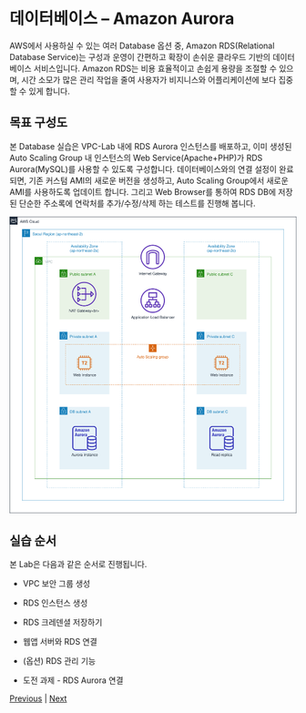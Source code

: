 # 데이터베이스 – Amazon Aurora
AWS에서 사용하실 수 있는 여러 Database 옵션 중, Amazon RDS(Relational Database Service)는 구성과 운영이 간편하고 확장이 손쉬운 클라우드 기반의 데이터베이스 서비스입니다. Amazon RDS는 비용 효율적이고 손쉽게 용량을 조절할 수 있으며, 시간 소모가 많은 관리 작업을 줄여 사용자가 비지니스와 어플리케이션에 보다 집중할 수 있게 합니다.

## 목표 구성도
본 Database 실습은 VPC-Lab 내에 RDS Aurora 인스턴스를 배포하고, 이미 생성된 Auto Scaling Group 내 인스턴스의 Web Service(Apache+PHP)가 RDS Aurora(MySQL)를 사용할 수 있도록 구성합니다. 데이터베이스와의 연결 설정이 완료되면, 기존 커스텀 AMI의 새로운 버전을 생성하고, Auto Scaling Group에서 새로운 AMI를 사용하도록 업데이트 합니다. 그리고 Web Browser를 통하여 RDS DB에 저장된 단순한 주소록에 연락처를 추가/수정/삭제 하는 테스트를 진행해 봅니다.

![](../2.advanced-modules/images/gid-rds-01.svg)

## 실습 순서
본 Lab은 다음과 같은 순서로 진행됩니다.

- VPC 보안 그룹 생성

- RDS 인스턴스 생성

- RDS 크레덴셜 저장하기

- 웹앱 서버와 RDS 연결

- (옵션) RDS 관리 기능

- 도전 과제 - RDS Aurora 연결

[Previous](./compute/40-appendix.md) | [Next](./database/create-sg.md)